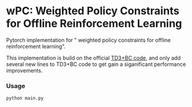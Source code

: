 # wPC: Weighted Policy Constraints for Offline Reinforcement Learning
Pytorch implementation for " weighted policy constraints for offline reinforcement learning". 

This implementation is build on the official [TD3+BC code](https://github.com/sfujim/TD3_BC), and only add several new lines to TD3+BC code to get gain a siganificant performance improvements.

### Usage
```
python main.py
```
